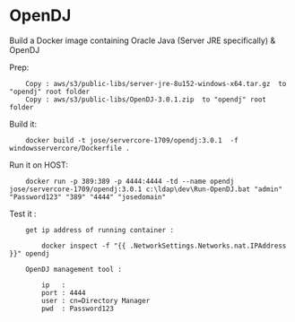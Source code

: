 # OpenDJ

Build a Docker image containing Oracle Java (Server JRE specifically) & OpenDJ 

Prep:

```
    Copy : aws/s3/public-libs/server-jre-8u152-windows-x64.tar.gz  to "opendj" root folder
    Copy : aws/s3/public-libs/OpenDJ-3.0.1.zip  to "opendj" root folder
```


Build it:

```
    docker build -t jose/servercore-1709/opendj:3.0.1  -f windowsservercore/Dockerfile .
```


Run it on HOST:

```
    docker run -p 389:389 -p 4444:4444 -td --name opendj jose/servercore-1709/opendj:3.0.1 c:\ldap\dev\Run-OpenDJ.bat "admin" "Password123" "389" "4444" "josedomain"
```


Test it :

```
    get ip address of running container :  

        docker inspect -f "{{ .NetworkSettings.Networks.nat.IPAddress }}" opendj

    OpenDJ management tool :

        ip   :
        port : 4444
        user : cn=Directory Manager
        pwd  : Password123

```
